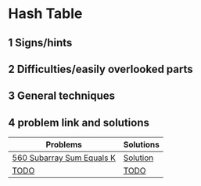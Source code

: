 # Hash Table

## 1 Signs/hints

## 2 Difficulties/easily overlooked parts

## 3 General techniques

## 4 problem link and solutions
Problems | Solutions
-------- | ---------
[560 Subarray Sum Equals K](https://leetcode.com/problems/subarray-sum-equals-k/description/) | [Solution](../algorithms/560.subarraySumEqualsK.md)
[TODO]() | [TODO]()
